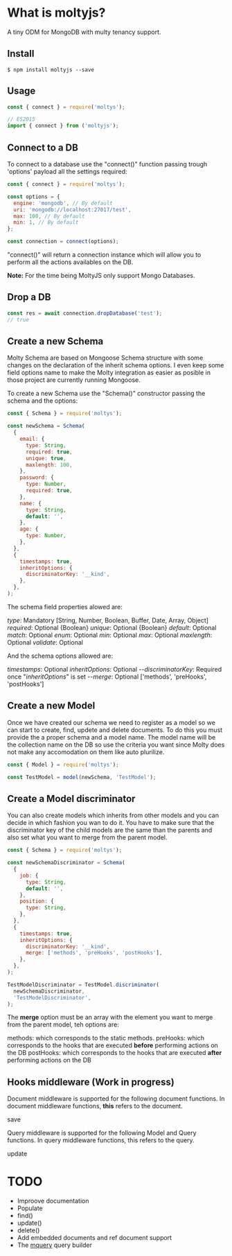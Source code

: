 # What is moltyjs?

A tiny ODM for MongoDB with multy tenancy support.

## Install

```shell
$ npm install moltyjs --save
```

## Usage

```javascript
const { connect } = require('moltys');

// ES2015
import { connect } from ('moltyjs');
```

## Connect to a DB

To connect to a database use the "connect()" function passing trough 'options' payload all the settings required:

```javascript
const { connect } = require('moltys');

const options = {
  engine: 'mongodb', // By default
  uri: 'mongodb://localhost:27017/test',
  max: 100, // By default
  min: 1, // By default
};

const connection = connect(options);
```

"connect()" will return a connection instance which will allow you to perform all the actions availables on the DB.

**Note:** For the time being MoltyJS only support Mongo Databases.

## Drop a DB

```javascript
const res = await connection.dropDatabase('test');
// true
```

## Create a new Schema

Molty Schema are based on Mongoose Schema structure with some changes on the declaration of the inherit schema options. I even keep some field options name to make the Molty integration as easier as posible in those project are currently running Mongoose.

To create a new Schema use the "Schema()" constructor passing the schema and the options:

```javascript
const { Schema } = require('moltys');

const newSchema = Schema(
  {
    email: {
      type: String,
      required: true,
      unique: true,
      maxlength: 100,
    },
    password: {
      type: Number,
      required: true,
    },
    name: {
      type: String,
      default: '',
    },
    age: {
      type: Number,
    },
  },
  {
    timestamps: true,
    inheritOptions: {
      discriminatorKey: '__kind',
    },
  },
);
```

The schema field properties alowed are:

_type_: Mandatory [String, Number, Boolean, Buffer, Date, Array, Object]
_required_: Optional {Boolean}
_unique_: Optional {Boolean}
_default_: Optional
_match_: Optional
_enum_: Optional
_min_: Optional
_max_: Optional
_maxlength_: Optional
_validate_: Optional

And the schema options allowed are:

_timestamps_: Optional
_inheritOptions_: Optional
--_discriminatorKey_: Required once "_inheritOptions_" is set
--_merge_: Optional ['methods', 'preHooks', 'postHooks']

## Create a new Model

Once we have created our schema we need to register as a model so we can start to create, find, updete and delete documents. To do this you must provide the a proper schema and a model name. The model name will be the collection name on the DB so use the criteria you want since Molty does not make any accomodation on them like auto plurilize.

```javascript
const { Model } = require('moltys');

const TestModel = model(newSchema, 'TestModel');
```

## Create a Model discriminator

You can also create models which inherits from other models and you can decide in which fashion you wan to do it. You have to make sure that the discriminator key of the child models are the same than the parents and also set what you want to merge from the parent model.

```javascript
const { Schema } = require('moltys');

const newSchemaDiscriminator = Schema(
  {
    job: {
      type: String,
      default: '',
    },
    position: {
      type: String,
    },
  },
  {
    timestamps: true,
    inheritOptions: {
      discriminatorKey: '__kind',
      merge: ['methods', 'preHooks', 'postHooks'],
    },
  },
);

TestModelDiscriminator = TestModel.discriminator(
  newSchemaDiscriminator,
  'TestModelDiscriminator',
);
```

The **merge** option must be an array with the element you want to merge from the parent model, teh options are:

methods: which corresponds to the static methods.
preHooks: which corresponds to the hooks that are executed **before** performing actions on the DB
postHooks: which corresponds to the hooks that are executed **after** performing actions on the DB

## Hooks middleware (Work in progress)

Document middleware is supported for the following document functions. In document middleware functions, **this** refers to the document.

save

Query middleware is supported for the following Model and Query functions. In query middleware functions, this refers to the query.

update

# TODO

* Improove documentation
* Populate
* find()
* update()
* delete()
* Add embedded documents and ref document support
* The [mquery](https://github.com/aheckmann/mquery) query builder
